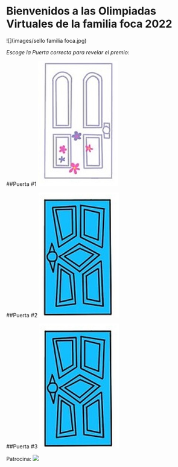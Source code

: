# Bienvenidos a las Olimpiadas Virtuales de la familia foca 2022

![](images/sello familia foca.jpg)

*Escoge la Puerta correcta para revelar el premio:*


##Puerta #1
[![](images/Puerta1.jpg)](http://chickenonaraft.com/)


##Puerta #2
[![](images/Puerta2.jpg)](https://www.youtube.com/watch?v=sMmjSE_d6J0)

##Puerta #3
[![](images/Puerta2.jpg)](https://www.jigsawplanet.com/?rc=play&pid=29816d82beb2)



Patrocina:
![](images/Rompiñones.png.jpg)

